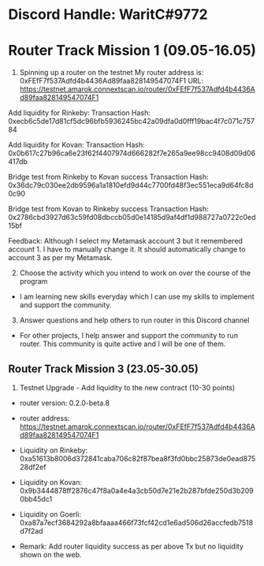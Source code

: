# Discord Handle: WaritC#9772

# Router Track Mission 1 (09.05-16.05)

1. Spinning up a router on the testnet
My router address is: 0xFEfF7f537Adfd4b4436Ad89faa828149547074F1
URL: https://testnet.amarok.connextscan.io/router/0xFEfF7f537Adfd4b4436Ad89faa828149547074F1

Add liquidity for Rinkeby:
Transaction Hash: 0xecb6c5de17d81cf5dc96bfb5936245bc42a09dfa0d0fff19bac4f7c071c75784

Add liquidity for Kovan:
Transaction Hash: 0x0b617c27b96ca6e23f62f4407974d666282f7e265a9ee98cc9408d09d06417db

Bridge test from Rinkeby to Kovan success
Transaction Hash: 0x36dc79c030ee2db9596a1a1810efd9d44c7700fd48f3ec551eca9d64fc8d0c90

Bridge test from Kovan to Rinkeby success
Transaction Hash: 0x2786cbd3927d63c59fd08dbccb05d0e14185d9af4df1d988727a0722c0ed15bf

Feedback: Although I select my Metamask account 3 but it remembered account 1. I have to manually change it. It should automatically change to account 3 as per my Metamask.

2. Choose the activity which you intend to work on over the course of the program
- I am learning new skills everyday which I can use my skills to implement and support the community.

3. Answer questions and help others to run router in this Discord channel
- For other projects, I help answer and support the community to run router. This community is quite active and I will be one of them.

## Router Track Mission 3 (23.05-30.05) 

1) Testnet Upgrade - Add liquidity to the new contract (10-30 points) 
- router version: 0.2.0-beta.8
- router address: https://testnet.amarok.connextscan.io/router/0xFEfF7f537Adfd4b4436Ad89faa828149547074F1 

- Liquidity on Rinkeby: 0xa51613b8006d372841caba706c82f87bea8f3fd0bbc25873de0ead87528df2ef
- Liquidity on Kovan: 0x9b3444878ff2876c47f8a0a4e4a3cb50d7e21e2b287bfde250d3b2090bb45dc1
- Liquidity on Goerli: 0xa87a7ecf3684292a8bfaaaa466f73fcf42cd1e6ad506d26accfedb7518d7f2ad
- Remark: Add router liquidity success as per above Tx but no liquidity shown on the web.